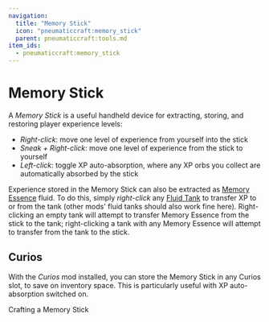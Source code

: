 ```yaml
---
navigation:
  title: "Memory Stick"
  icon: "pneumaticcraft:memory_stick"
  parent: pneumaticcraft:tools.md
item_ids:
  - pneumaticcraft:memory_stick
---
```


# Memory Stick

A *Memory Stick* is a useful handheld device for extracting, storing, and restoring player experience levels:
- *Right-click*: move one level of experience from yourself into the stick
- *Sneak + Right-click*: move one level of experience from the stick to yourself
- *Left-click*: toggle XP auto-absorption, where any XP orbs you collect are automatically absorbed by the stick

Experience stored in the Memory Stick can also be extracted as [Memory Essence](../base_concepts/memory_essence.md) fluid. To do this, simply *right-click* any [Fluid Tank](../machines/tanks.md) to transfer XP to or from the tank (other mods' fluid tanks should also work fine here). Right-clicking an empty tank will attempt to transfer Memory Essence from the stick to the tank; right-clicking a tank with any Memory Essence will attempt to transfer from the tank to the stick.

## Curios

With the *Curios* mod installed, you can store the Memory Stick in any Curios slot, to save on inventory space. This is particularly useful with XP auto-absorption switched on.

Crafting a Memory Stick

<Recipe id="pneumaticcraft:memory_stick" />

